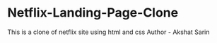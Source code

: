 # Netflix-Landing-Page-Clone
This is a clone of netflix site using html and css
Author - Akshat Sarin
